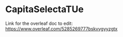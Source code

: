 # CapitaSelectaTUe

Link for the overleaf doc to edit: https://www.overleaf.com/5285269777bskvvgyyzgtx
